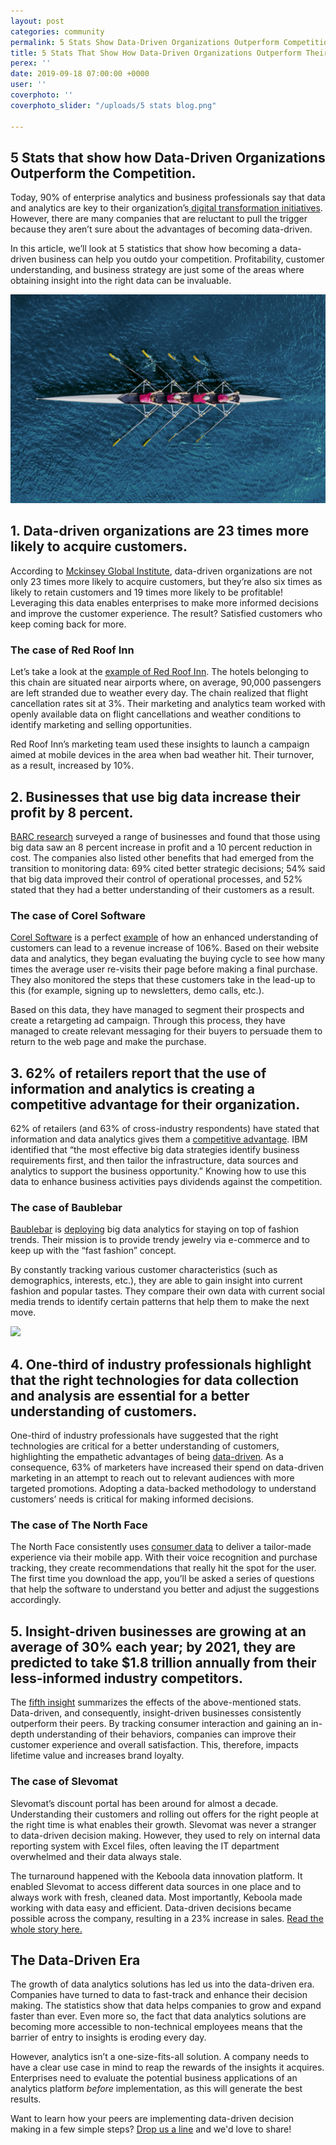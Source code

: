 ```yaml
---
layout: post
categories: community
permalink: 5 Stats Show Data-Driven Organizations Outperform Competition
title: 5 Stats That Show How Data-Driven Organizations Outperform Their Competition
perex: ''
date: 2019-09-18 07:00:00 +0000
user: ''
coverphoto: ''
coverphoto_slider: "/uploads/5 stats blog.png"

---
```

## 5 Stats that show how Data-Driven Organizations Outperform the Competition.

Today, 90% of enterprise analytics and business professionals say that data and analytics are key to their organization’s[ digital transformation initiatives](https://www.gartner.com/smarterwithgartner/why-data-and-analytics-are-key-to-digital-transformation/). However, there are many companies that are reluctant to pull the trigger because they aren’t sure about the advantages of becoming data-driven.

In this article, we’ll look at 5 statistics that show how becoming a data-driven business can help you outdo your competition. Profitability, customer understanding, and business strategy are just some of the areas where obtaining insight into the right data can be invaluable.

![](/uploads/AdobeStock_188302024.jpeg)

## 1. Data-driven organizations are 23 times more likely to acquire customers.

According to [Mckinsey Global Institute](https://www.mckinsey.com/business-functions/marketing-and-sales/our-insights), data-driven organizations are not only 23 times more likely to acquire customers, but they’re also six times as likely to retain customers and 19 times more likely to be profitable! Leveraging this data enables enterprises to make more informed decisions and improve the customer experience. The result? Satisfied customers who keep coming back for more.

### The case of Red Roof Inn

Let’s take a look at the [example of Red Roof Inn](https://www.predictx.com/blog/how-can-hotels-use-big-data-to-target-a-growing-market-of-milllennials/). The hotels belonging to this chain are situated near airports where, on average, 90,000 passengers are left stranded due to weather every day. The chain realized that flight cancellation rates sit at 3%. Their marketing and analytics team worked with openly available data on flight cancellations and weather conditions to identify marketing and selling opportunities.

Red Roof Inn’s marketing team used these insights to launch a campaign aimed at mobile devices in the area when bad weather hit. Their turnover, as a result, increased by 10%.

## 2. Businesses that use big data increase their profit by 8 percent.

[BARC research](https://bi-survey.com/big-data-benefits) surveyed a range of businesses and found that those using big data saw an 8 percent increase in profit and a 10 percent reduction in cost. The companies also listed other benefits that had emerged from the transition to monitoring data: 69% cited better strategic decisions; 54% said that big data improved their control of operational processes, and 52% stated that they had a better understanding of their customers as a result.

### The case of Corel Software

[Corel Software](https://www.corel.com/en/) is a perfect [example](https://neilpatel.com/blog/increased-revenue-by-425/) of how an enhanced understanding of customers can lead to a revenue increase of 106%. Based on their website data and analytics, they began evaluating the buying cycle to see how many times the average user re-visits their page before making a final purchase. They also monitored the steps that these customers take in the lead-up to this (for example, signing up to newsletters, demo calls, etc.).

Based on this data, they have managed to segment their prospects and create a retargeting ad campaign. Through this process, they have managed to create relevant messaging for their buyers to persuade them to return to the web page and make the purchase.

## 3. 62% of retailers report that the use of information and analytics is creating a competitive advantage for their organization.

62% of retailers (and 63% of cross-industry respondents) have stated that information and data analytics gives them a [competitive advantage](https://www.ibm.com/services/us/gbs/thoughtleadership/big-data-retail/). IBM identified that “the most effective big data strategies identify business requirements first, and then tailor the infrastructure, data sources and analytics to support the business opportunity.” Knowing how to use this data to enhance business activities pays dividends against the competition.

### The case of Baublebar

[Baublebar](https://www.baublebar.com/) is [deploying](https://www.softwareadvice.com/resources/retail-store-analytics-tools/) big data analytics for staying on top of fashion trends. Their mission is to provide trendy jewelry via e-commerce and to keep up with the “fast fashion” concept.

By constantly tracking various customer characteristics (such as demographics, interests, etc.), they are able to gain insight into current fashion and popular tastes. They compare their own data with current social media trends to identify certain patterns that help them to make the next move.

![](/uploads/AdobeStock_171095165.jpeg)

## 4. One-third of industry professionals highlight that the right technologies for data collection and analysis are essential for a better understanding of customers.

One-third of industry professionals have suggested that the right technologies are critical for a better understanding of customers, highlighting the empathetic advantages of being [data-driven](https://surveyanyplace.com/data-driven-marketing-trends/). As a consequence, 63% of marketers have increased their spend on data-driven marketing in an attempt to reach out to relevant audiences with more targeted promotions. Adopting a data-backed methodology to understand customers’ needs is critical for making informed decisions.

### The case of The North Face

The North Face consistently uses [consumer data](https://blog.kolabtree.com/5-companies-using-big-data-and-ai-to-improve-performance/) to deliver a tailor-made experience via their mobile app. With their voice recognition and purchase tracking, they create recommendations that really hit the spot for the user. The first time you download the app, you’ll be asked a series of questions that help the software to understand you better and adjust the suggestions accordingly.

## 5. Insight-driven businesses are growing at an average of 30% each year; by 2021, they are predicted to take $1.8 trillion annually from their less-informed industry competitors.

The [fifth insight](https://www.forrester.com/report/InsightsDriven+Businesses+Set+The+Pace+For+Global+Growth/-/E-RES130848) summarizes the effects of the above-mentioned stats. Data-driven, and consequently, insight-driven businesses consistently outperform their peers. By tracking consumer interaction and gaining an in-depth understanding of their behaviors, companies can improve their customer experience and overall satisfaction. This, therefore, impacts lifetime value and increases brand loyalty.

### The case of Slevomat

Slevomat’s discount portal has been around for almost a decade. Understanding their customers and rolling out offers for the right people at the right time is what enables their growth. Slevomat was never a stranger to data-driven decision making. However, they used to rely on internal data reporting system with Excel files, often leaving the IT department overwhelmed and their data always stale.

The turnaround happened with the Keboola data innovation platform. It enabled Slevomat to access different data sources in one place and to always work with fresh, cleaned data. Most importantly, Keboola made working with data easy and efficient. Data-driven decisions became possible across the company, resulting in a 23% increase in sales. [Read the whole story here.](https://www.keboola.com/customer-stories/slevomat-data-helps-us-to-speed-up-our-day-to-day-decisions/)

## The Data-Driven Era

The growth of data analytics solutions has led us into the data-driven era. Companies have turned to data to fast-track and enhance their decision making. The statistics show that data helps companies to grow and expand faster than ever. Even more so, the fact that data analytics solutions are becoming more accessible to non-technical employees means that the barrier of entry to insights is eroding every day.

However, analytics isn’t a one-size-fits-all solution. A company needs to have a clear use case in mind to reap the rewards of the insights it acquires. Enterprises need to evaluate the potential business applications of an analytics platform _before_ implementation, as this will generate the best results.

Want to learn how your peers are implementing data-driven decision making in a few simple steps? [Drop us a line](https://www.keboola.com/contact-sales) and we'd love to share!